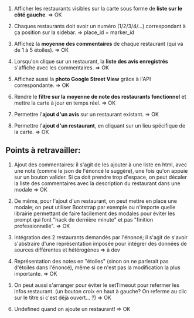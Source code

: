 1. Afficher les restaurants visibles sur la carte sous forme de **liste sur le côté gauche**. => OK

2. Chaques restaurants doit avoir un numéro (1/2/3/4/...) correspondant à ça position sur la sidebar. => place_id = marker_id

3. Affichez la **moyenne des commentaires** de chaque restaurant (qui va de 1 à 5 étoiles). => OK

4. Lorsqu'on clique sur un restaurant, la **liste des avis enregistrés** s'affiche avec les commentaires. => OK

5. Affichez aussi la **photo Google Street View** grâce à l'API correspondante. => OK

6. Rendre le **filtre sur la moyenne de note des restaurants fonctionnel** et mettre la carte à jour en temps réel. => OK

7. Permettre l'**ajout d'un avis** sur un restaurant existant. => OK

8. Permettre l'**ajout d'un restaurant**, en cliquant sur un lieu spécifique de la carte. => OK



## Points à retravailler:
1. Ajout des commentaires: il s'agit de les ajouter à une liste en html, avec une note (comme le json de l'énoncé le suggère), une fois qu'on appuie sur un bouton valider. Si ça doit prendre trop d'espace, on peut décaler la liste des commentaires avec la description du restaurant dans une modale => OK

2. De même, pour l'ajout d'un restaurant, on peut mettre en place une modale; on peut utiliser Bootstrap par exemple ou n'importe quelle librairie permettant de faire facilement des modales pour éviter les prompt qui font "hack de dernière minute" et pas "finition professionnelle". => OK

3. Intégration des 2 restaurants demandés par l'énoncé; il s'agit de s'avoir s'abstraire d'une représentation imposée pour intégrer des données de sources différentes et hétérogènes => à dev

4. Représentation des notes en "étoiles" (sinon on ne parlerait pas d'étoiles dans l'énoncé), même si ce n'est pas la modification la plus importante. => OK

5. On peut aussi s'arranger pour éviter le setTimeout pour refermer les infos restaurant. (un bouton croix en haut à gauche? On referme au clic sur le titre si c'est déjà ouvert... ?) => OK

6. Undefined quand on ajoute un restaurant! => OK





